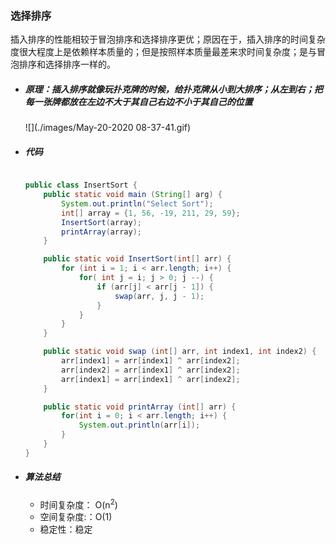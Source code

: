 ### 选择排序

插入排序的性能相较于冒泡排序和选择排序更优；原因在于，插入排序的时间复杂度很大程度上是依赖样本质量的；但是按照样本质量最差来求时间复杂度；是与冒泡排序和选择排序一样的。

- ##### 原理：插入排序就像玩扑克牌的时候，给扑克牌从小到大排序；从左到右；把每一张牌都放在左边不大于其自己右边不小于其自己的位置

  ![](./images/May-20-2020 08-37-41.gif)

- ##### 代码

  ```java
  
  public class InsertSort {
      public static void main (String[] arg) {
          System.out.println("Select Sort");
          int[] array = {1, 56, -19, 211, 29, 59};
          InsertSort(array);
          printArray(array);
      }
  
      public static void InsertSort(int[] arr) {
          for (int i = 1; i < arr.length; i++) {
              for( int j = i; j > 0; j --) {
                  if (arr[j] < arr[j - 1]) {
                      swap(arr, j, j - 1);
                  }
              }
          }
      }
  
      public static void swap (int[] arr, int index1, int index2) {
          arr[index1] = arr[index1] ^ arr[index2];
          arr[index2] = arr[index1] ^ arr[index2];
          arr[index1] = arr[index1] ^ arr[index2];
      }
  
      public static void printArray (int[] arr) {
          for(int i = 0; i < arr.length; i++) {
              System.out.println(arr[i]);
          }
      }
  }
  ```

- ##### 算法总结

  - 时间复杂度： O(n<sup>2</sup>)
  - 空间复杂度:：O(1)
  - 稳定性：稳定

